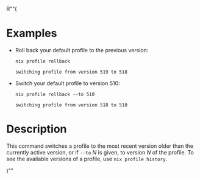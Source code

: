 R""(

# Examples

* Roll back your default profile to the previous version:

  ```console
  nix profile rollback
  ```

      switching profile from version 519 to 518

* Switch your default profile to version 510:

  ```console
  nix profile rollback --to 510
  ```

      switching profile from version 518 to 510

# Description

This command switches a profile to the most recent version older
than the currently active version, or if `--to` *N* is given, to
version *N* of the profile. To see the available versions of a
profile, use `nix profile history`.

)""
